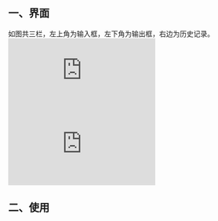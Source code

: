
## 一、界面

如图共三栏，左上角为输入框，左下角为输出框，右边为历史记录。
 	 ![npm](https://img.shields.io/npm/v/relationship.js)  ![npm](https://img.shields.io/npm/dw/relationship.js)

## 二、使用
